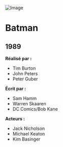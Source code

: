 ![Image](https://upload.wikimedia.org/wikipedia/en/5/5a/Batman_%281989%29_theatrical_poster.jpg)
# Batman
1989
---
**Réalisé par :**
* Tim Burton
* John Peters
* Peter Guber

**Écrit par :**
* Sam Hamm
* Warren Skaaren
* DC Comics/Bob Kane

**Acteurs :**
* Jack Nicholson
* Michael Keaton
* Kim Basinger
